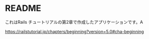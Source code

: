 # README

これはRails チュートリアルの第2章で作成したアプリケーションです。A

https://railstutorial.jp/chapters/beginning?version=5.0#cha-beginning
